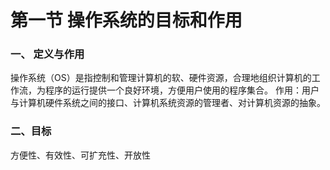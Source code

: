 


# 第一节 操作系统的目标和作用

### 一、 定义与作用
操作系统（OS）是指控制和管理计算机的软、硬件资源，合理地组织计算机的工作流，为程序的运行提供一个良好环境，方便用户使用的程序集合。
作用：用户与计算机硬件系统之间的接口、计算机系统资源的管理者、对计算机资源的抽象。

### 二、目标
方便性、有效性、可扩充性、开放性
<!--stackedit_data:
eyJoaXN0b3J5IjpbLTc1Mjk3MzQ3M119
-->